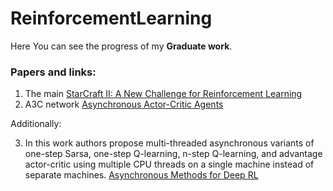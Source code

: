 # ReinforcementLearning

Here You can see the progress of my **Graduate work**.

### Papers and links:
1. The main [StarCraft II: A New Challenge for Reinforcement Learning](https://arxiv.org/pdf/1708.04782.pdf)
2. A3C network [Asynchronous Actor-Critic Agents](https://medium.com/emergent-future/simple-reinforcement-learning-with-tensorflow-part-8-asynchronous-actor-critic-agents-a3c-c88f72a5e9f2)

Additionally:

3. In this work authors propose multi-threaded asynchronous variants of one-step Sarsa, one-step Q-learning, n-step Q-learning, and
advantage actor-critic using multiple CPU threads on a single machine instead of separate machines.  [Asynchronous Methods for Deep RL](https://arxiv.org/pdf/1602.01783.pdf#page=9)
